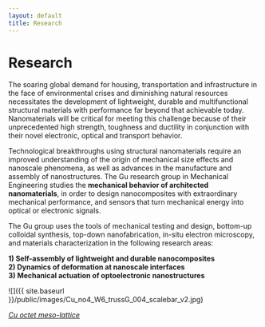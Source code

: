 ```yaml
---
layout: default
title: Research
---
```


# Research

The soaring global demand for housing, transportation and infrastructure in the face of environmental crises and diminishing natural resources necessitates the development of lightweight, durable and multifunctional structural materials with performance far beyond that achievable today. Nanomaterials will be critical for meeting this challenge because of their unprecedented high strength, toughness and ductility in conjunction with their novel electronic, optical and transport behavior.

Technological breakthroughs using structural nanomaterials require an improved understanding of the origin of mechanical size effects and nanoscale phenomena, as well as advances in the manufacture and assembly of nanostructures. The Gu research group in Mechanical Engineering studies the **mechanical behavior of architected nanomaterials**, in order to design nanocomposites with extraordinary mechanical performance, and sensors that turn mechanical energy into optical or electronic signals.

The Gu group uses the tools of mechanical testing and design, bottom-up colloidal synthesis, top-down nanofabrication, in-situ electron microscopy, and materials characterization in the following research areas:

**1) Self-assembly of lightweight and durable nanocomposites</br>
2) Dynamics of deformation at nanoscale interfaces</br>
3) Mechanical actuation of optoelectronic nanostructures**</br>

![]({{ site.baseurl }}/public/images/Cu_no4_W6_trussG_004_scalebar_v2.jpg)

*[Cu octet meso-lattice](http://www.sciencedirect.com/science/article/pii/S2352431615000279)*
